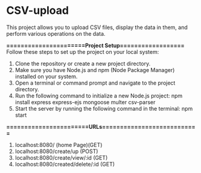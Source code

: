 # CSV-upload
This project allows you to upload CSV files, display the data in them, and perform various operations on the data.

**======================Project Setup==================**
Follow these steps to set up the project on your local system:
1. Clone the repository or create a new project directory.
2. Make sure you have Node.js and npm (Node Package Manager) installed on your system.
3. Open a terminal or command prompt and navigate to the project directory.
4. Run the following command to initialize a new Node.js project:
    npm install express express-ejs mongoose multer csv-parser
5. Start the server by running the following command in the terminal:
    npm start


**=======================URLs===========================**
   1. localhost:8080/  (home Page)(GET)
   2. localhost:8080/create/up (POST)
   3. localhost:8080/create/view/:id (GET)
   4. localhost:8080/created/delete/:id (GET)
